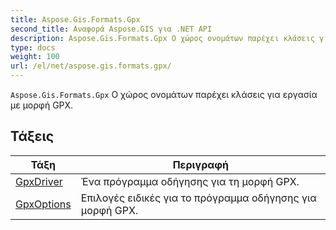```yaml
---
title: Aspose.Gis.Formats.Gpx
second_title: Αναφορά Aspose.GIS για .NET API
description: Aspose.Gis.Formats.Gpx Ο χώρος ονομάτων παρέχει κλάσεις για εργασία με μορφή GPX.
type: docs
weight: 100
url: /el/net/aspose.gis.formats.gpx/
---
```

`Aspose.Gis.Formats.Gpx` Ο χώρος ονομάτων παρέχει κλάσεις για εργασία με μορφή GPX.

## Τάξεις

| Τάξη | Περιγραφή |
| --- | --- |
| [GpxDriver](./gpxdriver/) | Ένα πρόγραμμα οδήγησης για τη μορφή GPX. |
| [GpxOptions](./gpxoptions/) | Επιλογές ειδικές για το πρόγραμμα οδήγησης για μορφή GPX. |


